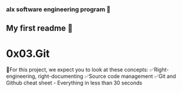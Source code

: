 ### alx software engineering program 📒
## My first readme 📖
# 0x03.Git

📌For this project, we expect you to look at these concepts:
    ✅Right-engineering, right-documenting
    ✅Source code management
    ✅Git and Github cheat sheet - Everything in less than 30 seconds
